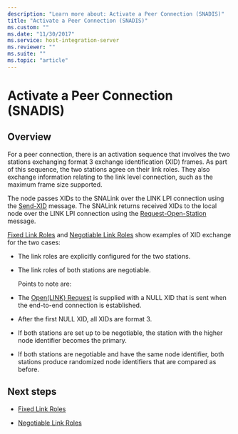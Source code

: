 ```yaml
---
description: "Learn more about: Activate a Peer Connection (SNADIS)"
title: "Activate a Peer Connection (SNADIS)"
ms.custom: ""
ms.date: "11/30/2017"
ms.service: host-integration-server
ms.reviewer: ""
ms.suite: ""
ms.topic: "article"
---
```

# Activate a Peer Connection (SNADIS)

## Overview
For a peer connection, there is an activation sequence that involves the two stations exchanging format 3 exchange identification (XID) frames. As part of this sequence, the two stations agree on their link roles. They also exchange information relating to the link level connection, such as the maximum frame size supported.  
  
 The node passes XIDs to the SNALink over the LINK LPI connection using the [Send-XID](send-xid1.md) message. The SNALink returns received XIDs to the local node over the LINK LPI connection using the [Request-Open-Station](request-open-station2.md) message.  
  
 [Fixed Link Roles](../core/fixed-link-roles2.md) and [Negotiable Link Roles](../core/negotiable-link-roles1.md) show examples of XID exchange for the two cases:  
  
- The link roles are explicitly configured for the two stations.  
  
- The link roles of both stations are negotiable.  
  
  Points to note are:  
  
- The [Open(LINK) Request](open-link-request1.md) is supplied with a NULL XID that is sent when the end-to-end connection is established.  
  
- After the first NULL XID, all XIDs are format 3.  
  
- If both stations are set up to be negotiable, the station with the higher node identifier becomes the primary.  
  
- If both stations are negotiable and have the same node identifier, both stations produce randomized node identifiers that are compared as before.  
  
## Next steps
  
-   [Fixed Link Roles](../core/fixed-link-roles2.md)  
  
-   [Negotiable Link Roles](../core/negotiable-link-roles1.md)
